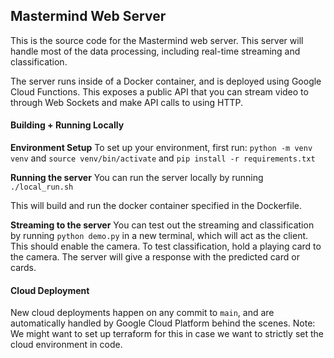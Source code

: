 ## Mastermind Web Server
This is the source code for the Mastermind web server. This server will handle most of the data processing, including real-time streaming and classification. 

The server runs inside of a Docker container, and is deployed using Google Cloud Functions. This exposes a public API that you can stream video to through Web Sockets and make API calls to using HTTP.

#### Building + Running Locally

<b>Environment Setup</b>
To set up your environment, first run:
`python -m venv venv`
and 
`source venv/bin/activate`
and 
`pip install -r requirements.txt`

<b>Running the server</b>
You can run the server locally by running 
`./local_run.sh`

This will build and run the docker container specified in the Dockerfile.

<b>Streaming to the server</b>
You can test out the streaming and classification by running 
`python demo.py` 
in a new terminal, which will act as the client. This should enable the camera. To test classification, hold a playing card to the camera. The server will give a response with the predicted card or cards.

#### Cloud Deployment
New cloud deployments happen on any commit to `main`, and are automatically handled by Google Cloud Platform behind the scenes. Note: We might want to set up terraform for this in case we want to strictly set the cloud environment in code. 
